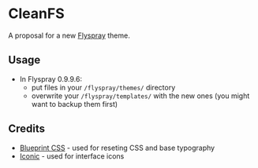 CleanFS
=======

A proposal for a new [Flyspray](http://flyspray.org/) theme.

Usage
-----

- In Flyspray 0.9.9.6:
  - put files in your `/flyspray/themes/` directory
  - overwrite your `/flyspray/templates/` with the new ones (you might want to backup them first)

Credits
-------

- [Blueprint CSS](http://blueprintcss.org) - used for reseting CSS and base typography
- [Iconic](http://somerandomdude.com/work/iconic/) - used for interface icons
